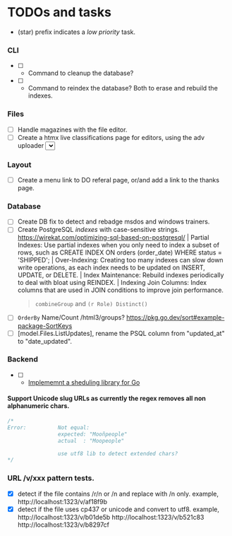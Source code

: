 # TODOs and tasks

  * (star) prefix indicates a *low priority* task.

### CLI

- [ ] * Command to cleanup the database?
- [ ] * Command to reindex the database? Both to erase and rebuild the indexes.

### Files

- [ ] Handle magazines with the file editor.
- [ ] Create a htmx live classifications page for editors, using the adv uploader <select> fields.

### Layout

- [ ] Create a menu link to DO referal page, or/and add a link to the thanks page.

### Database

- [ ] Create DB fix to detect and rebadge msdos and windows trainers.
- [ ] Create PostgreSQL *indexes* with case-sensitive strings.
   https://wirekat.com/optimizing-sql-based-on-postgresql/
  | Partial Indexes: Use partial indexes when you only need to index a subset of rows, such as CREATE INDEX ON orders (order_date) WHERE status = 'SHIPPED';
  | Over-Indexing: Creating too many indexes can slow down write operations, as each index needs to be updated on INSERT, UPDATE, or DELETE.
  | Index Maintenance: Rebuild indexes periodically to deal with bloat using REINDEX.
  | Indexing Join Columns: Index columns that are used in JOIN conditions to improve join performance.
  > `combineGroup` and `(r Role) Distinct()`
- [ ] `OrderBy` Name/Count /html3/groups? https://pkg.go.dev/sort#example-package-SortKeys
- [ ] [model.Files.ListUpdates], rename the PSQL column from "updated_at" to "date_updated".

### Backend

- [ ] * [Implememnt a sheduling library for Go](https://github.com/reugn/go-quartz)

#### Support Unicode slug URLs as currently the regex removes all non alphanumeric chars.

```go
/*
Error:      	Not equal:
            	expected: "Mooñpeople"
            	actual  : "Moopeople"

				use utf8 lib to detect extended chars?
*/
```

### URL /v/xxx pattern tests.

- [X] detect if the file contains /r/n or /n and replace with /n only.
		example, http://localhost:1323/v/af18f9b
- [X] detect if the file uses cp437 or unicode and convert to utf8.
        example, http://localhost:1323/v/b01de5b 
		         http://localhost:1323/v/b521c83
				 http://localhost:1323/v/b8297cf
